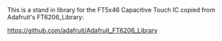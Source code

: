 This is a stand in library for the FT5x46 Capacitive Touch IC copied from Adafruit's FT6206_Library:

https://github.com/adafruit/Adafruit_FT6206_Library
